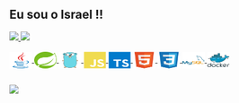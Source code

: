 ## Eu sou o Israel !!  

  <a href="https://github.com/israelalvesmelo">
  <img height="180em" src="https://github-readme-stats.vercel.app/api?username=israelalvesmelo&show_icons=true&theme=react&include_all_commits=true&count_private=true"/>
  <img height="180em" src="https://github-readme-stats.vercel.app/api/top-langs/?username=israelalvesmelo&layout=compact&langs_count=7&theme=react"/>
</div>
<div style="display: inline_block"><br>
<i class="devicon-java-plain"></i>
  <img align="center" alt="Israel-java" height="30" width="40" src="https://raw.githubusercontent.com/devicons/devicon/master/icons/java/java-original.svg">
  <img align="center" alt="Israel-spring" height="30" width="40" src="https://raw.githubusercontent.com/devicons/devicon/master/icons/spring/spring-original.svg">
  <img align="center" alt="Israel-go" height="30" width="40" src="https://raw.githubusercontent.com/devicons/devicon/master/icons/go/go-original.svg">
  <img align="center" alt="Israel-Js" height="30" width="40" src="https://raw.githubusercontent.com/devicons/devicon/master/icons/javascript/javascript-plain.svg">
  <img align="center" alt="Israel-Ts" height="30" width="40" src="https://raw.githubusercontent.com/devicons/devicon/master/icons/typescript/typescript-plain.svg">
  <img align="center" alt="Israel-HTML" height="30" width="40" src="https://raw.githubusercontent.com/devicons/devicon/master/icons/html5/html5-original.svg">
  <img align="center" alt="Israel-CSS" height="30" width="40" src="https://raw.githubusercontent.com/devicons/devicon/master/icons/css3/css3-original.svg">
  <img align="center" alt="Israel-mysql" height="30" width="40" src="https://raw.githubusercontent.com/devicons/devicon/master/icons/mysql/mysql-original-wordmark.svg">
  <img align="center" alt="Israel-docker" height="30" width="40" src="https://raw.githubusercontent.com/devicons/devicon/master/icons/docker/docker-original-wordmark.svg">
</div>
  
  ##
 
<div> 
  <a href="https://www.linkedin.com/in/israel-alves-54b083178/" target="_blank"><img src="https://img.shields.io/badge/-LinkedIn-%230077B5?style=for-the-badge&logo=linkedin&logoColor=white" target="_blank"></a> 
  
</div>
